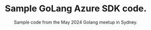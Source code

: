 <div align="center">

# Sample GoLang Azure SDK code.

Sample code from the May 2024 Golang meetup in Sydney.

</div>
